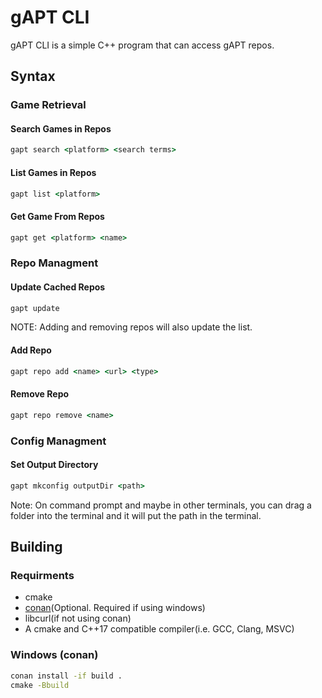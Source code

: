 # gAPT CLI

gAPT CLI is a simple C++ program that can access gAPT repos.

## Syntax

### Game Retrieval

#### Search Games in Repos

```cmd
gapt search <platform> <search terms>
```

#### List Games in Repos

```cmd
gapt list <platform>
```

#### Get Game From Repos

```cmd
gapt get <platform> <name>
```

### Repo Managment

#### Update Cached Repos

```cmd
gapt update
```

NOTE: Adding and removing repos will also update the list.

#### Add Repo

```cmd
gapt repo add <name> <url> <type>
```

#### Remove Repo

```cmd
gapt repo remove <name>
```

### Config Managment

#### Set Output Directory

```cmd
gapt mkconfig outputDir <path>
```

Note: On command prompt and maybe in other terminals, you can drag a folder into the terminal and it will put the path in the terminal.

## Building

### Requirments

- cmake
- [conan](https://conan.io/downloads.html)(Optional. Required if using windows)
- libcurl(if not using conan)
- A cmake and C++17 compatible compiler(i.e. GCC, Clang, MSVC)

### Windows (conan)

```cmd
conan install -if build .
cmake -Bbuild
```
